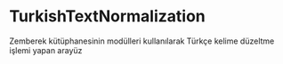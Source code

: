 # TurkishTextNormalization
 Zemberek kütüphanesinin modülleri kullanılarak Türkçe kelime düzeltme işlemi yapan arayüz
